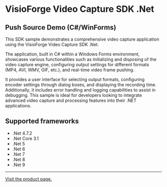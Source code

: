 ﻿# VisioForge Video Capture SDK .Net

## Push Source Demo (C#/WinForms)

This SDK sample demonstrates a comprehensive video capture application using the VisioForge Video Capture SDK .Net.

The application, built in C# within a Windows Forms environment, showcases various functionalities such as initializing and disposing of the video capture engine, configuring output settings for different formats (MP4, AVI, WMV, GIF, etc.), and real-time video frame pushing.

It provides a user interface for selecting output formats, configuring encoder settings through dialog boxes, and displaying the recording time. Additionally, it includes error handling and logging capabilities to assist in debugging. This sample is ideal for developers looking to integrate advanced video capture and processing features into their .NET applications.

## Supported frameworks

* .Net 4.7.2
* .Net Core 3.1
* .Net 5
* .Net 6
* .Net 7
* .Net 8
* .Net 9

---

[Visit the product page.](https://www.visioforge.com/video-capture-sdk-net)
